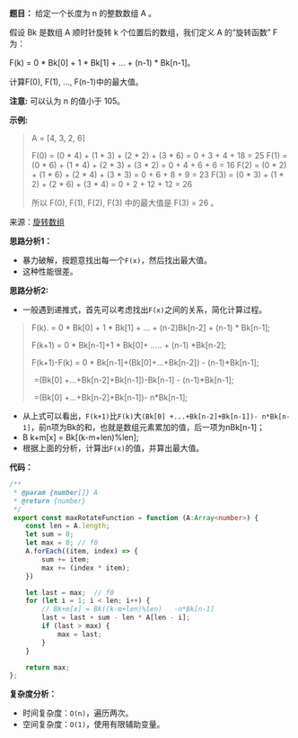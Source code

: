 **题目：** 给定一个长度为 n 的整数数组 A 。

假设 Bk 是数组 A 顺时针旋转 k 个位置后的数组，我们定义 A 的“旋转函数” F 为：

F(k) = 0 * Bk[0] + 1 * Bk[1] + ... + (n-1) * Bk[n-1]。

计算F(0), F(1), ..., F(n-1)中的最大值。

**注意:**
可以认为 n 的值小于 105。

**示例:**

> A = [4, 3, 2, 6]
>
> F(0) = (0 * 4) + (1 * 3) + (2 * 2) + (3 * 6) = 0 + 3 + 4 + 18 = 25
> F(1) = (0 * 6) + (1 * 4) + (2 * 3) + (3 * 2) = 0 + 4 + 6 + 6 = 16
> F(2) = (0 * 2) + (1 * 6) + (2 * 4) + (3 * 3) = 0 + 6 + 8 + 9 = 23
> F(3) = (0 * 3) + (1 * 2) + (2 * 6) + (3 * 4) = 0 + 2 + 12 + 12 = 26
>
> 所以 F(0), F(1), F(2), F(3) 中的最大值是 F(3) = 26 。
>

来源：[旋转数组](https://leetcode-cn.com/problems/rotate-function)

**思路分析1：**

- 暴力破解，按题意找出每一个`F(x)`，然后找出最大值。
- 这种性能很差。

**思路分析2:** 

- 一般遇到递推式，首先可以考虑找出`F(x)`之间的关系，简化计算过程。

> F(k).     =                       0 * Bk[0] + 1 * Bk[1] + ... + (n-2)Bk[n-2] + (n-1) * Bk[n-1];
>
> F(k+1)  = 0 * Bk[n-1]+1 * Bk[0]+            .....     + (n-1) *Bk[n-2];
>
> F(k+1)-F(k) = 0 * Bk[n-1]+(Bk[0]+...+Bk[n-2]) - (n-1)*Bk[n-1];
>
> ​					=(Bk[0] +...+Bk[n-2]+Bk[n-1])-Bk[n-1] - (n-1)*Bk[n-1];
>
> ​					=(Bk[0] +...+Bk[n-2]+Bk[n-1])- n*Bk[n-1];

- 从上式可以看出，`F(k+1)`比`F(k)`大`(Bk[0] +...+Bk[n-2]+Bk[n-1])- n*Bk[n-1]`，前n项为Bk的和，也就是数组元素累加的值，后一项为nBk[n-1]；
- B k+m[x] = Bk[(k-m+len)%len];
- 根据上面的分析，计算出`F(x)`的值，并算出最大值。

**代码：**

```typescript
/**
 * @param {number[]} A
 * @return {number}
 */
 export const maxRotateFunction = function (A:Array<number>) {
    const len = A.length;
    let sum = 0;
    let max = 0; // f0
    A.forEach((item, index) => {
        sum += item;
        max += (index * item);
    })

    let last = max;  // f0
    for (let i = 1; i < len; i++) {
        // Bk+m[x] = Bk((k-m+len)%len)   -n*Bk[n-1] 
        last = last + sum - len * A[len - i];
        if (last > max) {
            max = last;
        }
    }

    return max;
};
```

**复杂度分析：**

- 时间复杂度：`O(n)`，遍历两次。
- 空间复杂度：`O(1)`，使用有限辅助变量。
